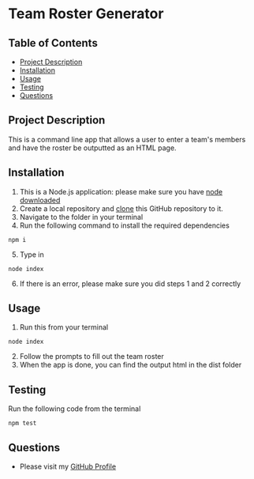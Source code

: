 
# Team Roster Generator
## Table of Contents
* [Project Description](#project-description)
* [Installation](#installation)
* [Usage](#usage)
* [Testing](#testing)
* [Questions](#questions)

## Project Description
This is a command line app that allows a user to enter a team's members and have the roster be outputted as an HTML page.

## Installation
1. This is a Node.js application: please make sure you have [node downloaded](https://nodejs.org/en/download/)
2. Create a local repository and [clone](https://docs.github.com/en/free-pro-team@latest/github/creating-cloning-and-archiving-repositories/cloning-a-repository) this GitHub repository to it.
3. Navigate to the folder in your terminal
4. Run the following command to install the required dependencies 
```
npm i
```
5. Type in 
```
node index
```
6. If there is an error, please make sure you did steps 1 and 2 correctly
## Usage
1. Run this from your terminal 
```
node index
```
2. Follow the prompts to fill out the team roster
3. When the app is done, you can find the output html in the dist folder
## Testing
Run the following code from the terminal 
```
npm test
```

## Questions
* Please visit my [GitHub Profile](https://github.com/dalyd14)